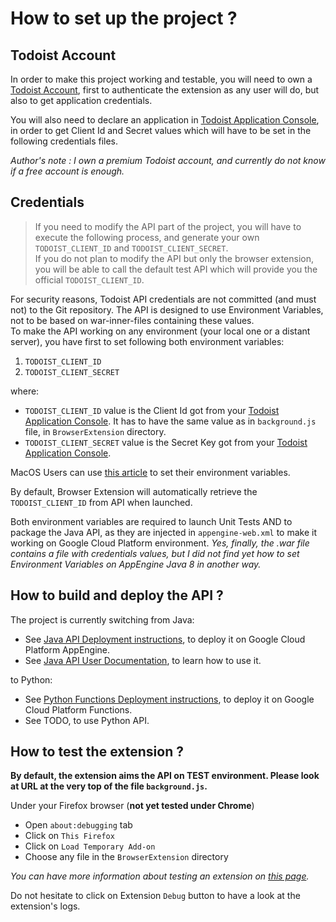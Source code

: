# How to set up the project ?

## Todoist Account

In order to make this project working and testable, you will need to own a [Todoist Account](https://todoist.com), first to authenticate the extension as any user will do, but also to get application credentials.  

You will also need to declare an application in [Todoist Application Console](https://developer.todoist.com/appconsole.html), in order to get Client Id and Secret values which will have to be set in the following credentials files.  

*Author's note : I own a premium Todoist account, and currently do not know if a free account is enough.*  

## Credentials

> If you need to modify the API part of the project, you will have to execute the following process, and generate your own `TODOIST_CLIENT_ID` and `TODOIST_CLIENT_SECRET`.  
> If you do not plan to modify the API but only the browser extension, you will be able to call the default test API which will provide you the official `TODOIST_CLIENT_ID`.    

For security reasons, Todoist API credentials are not committed (and must not) to the Git repository. The API is designed to use Environment Variables, not to be based on war-inner-files containing these values.    
To make the API working on any environment (your local one or a distant server), you have first to set following both environment variables:
1. `TODOIST_CLIENT_ID`
2. `TODOIST_CLIENT_SECRET`     

where:
- `TODOIST_CLIENT_ID` value is the Client Id got from your [Todoist Application Console](https://developer.todoist.com/appconsole.html). It has to have the same value as in `background.js` file, in `BrowserExtension` directory.
- `TODOIST_CLIENT_SECRET` value is the Secret Key got from your [Todoist Application Console](https://developer.todoist.com/appconsole.html).

MacOS Users can use [this article](https://medium.com/@mamk2118/setting-up-environment-variables-in-macos-mojave-and-mac-os-catalina-27ea1bb032f3) to set their environment variables.

By default, Browser Extension will automatically retrieve the `TODOIST_CLIENT_ID` from API when launched.

Both environment variables are required to launch Unit Tests AND to package the Java API, as they are injected in `appengine-web.xml` to make it working on Google Cloud Platform environment. *Yes, finally, the .war file contains a file with credentials values, but I did not find yet how to set Environment Variables on AppEngine Java 8 in another way.*          

## How to build and deploy the API ?

The project is currently switching from Java:

* See [Java API Deployment instructions](JAVA_API_DEPLOYMENT.md), to deploy it on Google Cloud Platform AppEngine.  
* See [Java API User Documentation](API_USER_DOCUMENTATION.md), to learn how to use it.  

to Python:

* See [Python Functions Deployment instructions](PYTHON_FUNCTIONS_DEPLOYMENT.md), to deploy it on Google Cloud Platform Functions.
* See TODO, to use Python API.   

## How to test the extension ?

**By default, the extension aims the API on TEST environment. Please look at URL at the very top of the file `background.js`.**

Under your Firefox browser (**not yet tested under Chrome**) 
- Open `about:debugging` tab 
- Click on `This Firefox`
- Click on `Load Temporary Add-on`
- Choose any file in the `BrowserExtension` directory

*You can have more information about testing an extension on [this page](https://developer.mozilla.org/en-US/docs/Mozilla/Add-ons/WebExtensions/Your_first_WebExtension).*  

Do not hesitate to click on Extension `Debug` button to have a look at the extension's logs.    
